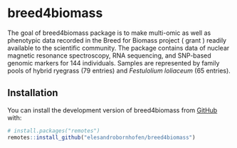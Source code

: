 
# breed4biomass

<!-- badges: start -->
<!-- badges: end -->

The goal of breed4biomass package is to make multi-omic as well as phenotypic data recorded in the 
Breed for Biomass project ( grant ) readily available to the scientific community. The package contains
data of nuclear magnetic resonance spectroscopy, RNA sequencing, and SNP-based genomic markers for 144 
individuals. Samples are represented by family pools of hybrid ryegrass (79 entries) and 
*Festulolium loliaceum* (65 entries).


## Installation

You can install the development version of breed4biomass from [GitHub](https://github.com/) with:

``` r
# install.packages("remotes")
remotes::install_github("elesandrobornhofen/breed4biomass")
```

